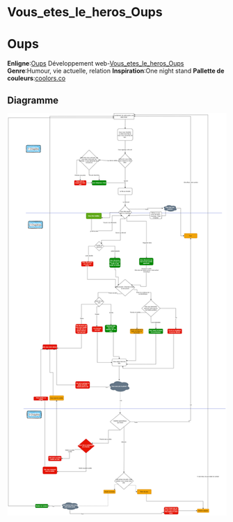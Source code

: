 # Vous_etes_le_heros_Oups
# Oups
**Enligne**:[Oups](https://penelope-m.github.io/Vous_etes_le_heros_Oups/)
Développement web-[Vous_etes_le_heros_Oups](https://github.com/Penelope-M/Vous_etes_le_heros_Oups/blob/main/site_interactif.html)
**Genre**:Humour, vie actuelle, relation
**Inspiration**:One night stand
**Pallette de couleurs**:[coolors.co](https://coolors.co/ffffff-ffe8d1-568ea5-68c3d4-826251)
## Diagramme
![Diagramme_projet_session_partie_1.1](assets/img/Diagram.png)

